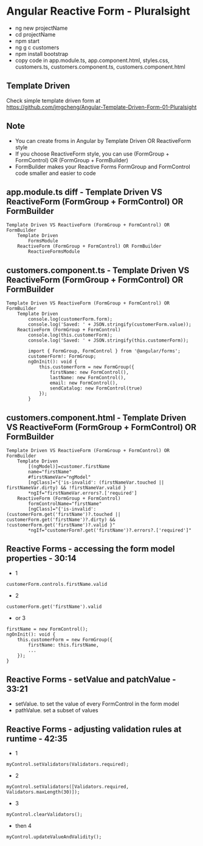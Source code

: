 # Angular Reactive Form - Pluralsight
- ng new projectName
- cd projectName
- npm start
- ng g c customers
- npm install bootstrap
- copy code in app.module.ts, app.component.html, styles.css, customers.ts, customers.component.ts, customers.component.html

## Template Driven
Check simple template driven form at https://github.com/jmgcheng/Angular-Template-Driven-Form-01-Pluralsight

## Note
- You can create froms in Angular by Template Driven OR ReactiveForm style
- If you choose ReactiveForm style, you can use (FormGroup + FormControl) OR (FormGroup + FormBuilder)
- FormBuilder makes your Reactive Forms FormGroup and FormControl code smaller and easier to code

## app.module.ts diff - Template Driven VS ReactiveForm (FormGroup + FormControl) OR FormBuilder
```
Template Driven VS ReactiveForm (FormGroup + FormControl) OR FormBuilder
    Template Driven
        FormsModule 
    ReactiveForm (FormGroup + FormControl) OR FormBuilder
        ReactiveFormsModule
```

## customers.component.ts - Template Driven VS ReactiveForm (FormGroup + FormControl) OR FormBuilder
```
Template Driven VS ReactiveForm (FormGroup + FormControl) OR FormBuilder
    Template Driven
        console.log(customerForm.form);
        console.log('Saved: ' + JSON.stringify(customerForm.value));                
    ReactiveForm (FormGroup + FormControl)
        console.log(this.customerForm);
        console.log('Saved: ' + JSON.stringify(this.customerForm));      

        import { FormGroup, FormControl } from '@angular/forms';
        customerForm!: FormGroup;
        ngOnInit(): void {
            this.customerForm = new FormGroup({
                firstName: new FormControl(),
                lastName: new FormControl(),
                email: new FormControl(),
                sendCatalog: new FormControl(true)
            });
        }        
```

## customers.component.html - Template Driven VS ReactiveForm (FormGroup + FormControl) OR FormBuilder
```
Template Driven VS ReactiveForm (FormGroup + FormControl) OR FormBuilder
    Template Driven
        [(ngModel)]=customer.firstName
        name="firstName"
        #firstNameVar="ngModel"
        [ngClass]="{'is-invalid': (firstNameVar.touched || firstNameVar.dirty) && !firstNameVar.valid }
        *ngIf="firstNameVar.errors?.['required']
    ReactiveForm (FormGroup + FormControl)
        formControlName="firstName"
        [ngClass]="{'is-invalid': (customerForm.get('firstName')?.touched || customerForm.get('firstName')?.dirty) && !customerForm.get('firstName')?.valid }"
        *ngIf="customerForm?.get('firstName')?.errors?.['required']"
```

## Reactive Forms - accessing the form model properties - 30:14
- 1
```
customerForm.controls.firstName.valid
```
- 2
```
customerForm.get('firstName').valid
```
- or 3
```
firstName = new FormControl();
ngOnInit(): void {
    this.customerForm = new FormGroup({
        firstName: this.firstName,
        ...
    });
}
```

## Reactive Forms - setValue and patchValue - 33:21
- setValue. to set the value of every FormControl in the form model
- pathValue. set a subset of values

## Reactive Forms - adjusting validation rules at runtime - 42:35
- 1
```
myControl.setValidators(Validators.required);
```
- 2
```
myControl.setValidators([Validators.required, Validators.maxLength(30)]);
```
- 3
```
myControl.clearValidators();
```
- then 4
```
myControl.updateValueAndValidity();
```

